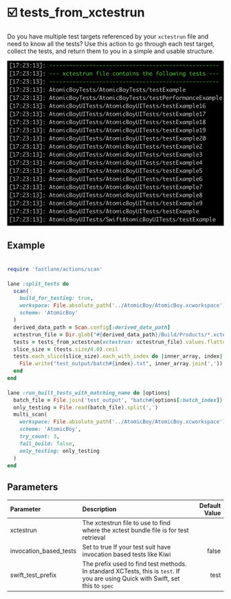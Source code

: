 
# ☑️  tests_from_xctestrun

Do you have multiple test targets referenced by your `xctestrun` file and need to know all the tests? Use this action to go through each test target, collect the tests, and return them to you in a simple and usable structure.

<center><img src="./images/xcrun_tests.png" alt="tests from xctestrun" /></center>

## Example

<!-- tests_from_xctestrun examples: begin -->

```ruby

require 'fastlane/actions/scan'

lane :split_tests do
  scan(
    build_for_testing: true,
    workspace: File.absolute_path('../AtomicBoy/AtomicBoy.xcworkspace'),
    scheme: 'AtomicBoy'
  )
  derived_data_path = Scan.config[:derived_data_path]
  xctestrun_file = Dir.glob("#{derived_data_path}/Build/Products/*.xctestrun").first
  tests = tests_from_xctestrun(xctestrun: xctestrun_file).values.flatten.shuffle
  slice_size = (tests.size/4.0).ceil
  tests.each_slice(slice_size).each_with_index do |inner_array, index|
    File.write("test_output/batch#{index}.txt", inner_array.join(','))
  end
end

lane :run_built_tests_with_matching_name do |options|
  batch_file = File.join('test_output', "batch#{options[:batch_index]}.txt")
  only_testing = File.read(batch_file).split(',')
  multi_scan(
    workspace: File.absolute_path('../AtomicBoy/AtomicBoy.xcworkspace'),
    scheme: 'AtomicBoy',
    try_count: 3,
    fail_build: false,
    only_testing: only_testing
  )
end

```
<!-- tests_from_xctestrun examples: end -->

## Parameters

<!-- tests_from_xctestrun parameters: begin -->
|Parameter|Description|Default Value|
|:-|:-|-:|
|xctestrun|The xctestrun file to use to find where the xctest bundle file is for test retrieval||
|invocation_based_tests|Set to true If your test suit have invocation based tests like Kiwi|false|
|swift_test_prefix|The prefix used to find test methods. In standard XCTests, this is `test`. If you are using Quick with Swift, set this to `spec`|test|
<!-- tests_from_xctestrun parameters: end -->

